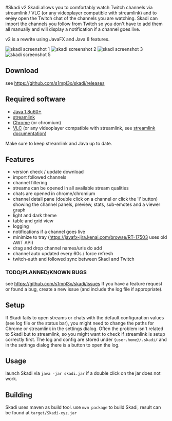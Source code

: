 #Skadi v2
Skadi allows you to comfortably watch Twitch channels via streamlink / VLC (or any videoplayer compatible with streamlink) and to ~~enjoy~~ open the Twitch chat of the channels you are watching. Skadi can import the channels you follow from Twitch so you don't have to add them all manually and will display a notification if a channel goes live.

v2 is a rewrite using JavaFX and Java 8 features.

![skadi screenshot 1](https://i.imgur.com/cQps54F.jpg "grid view dark theme")
![skadi screenshot 2](https://i.imgur.com/RpWgRoA.jpg "grid view light theme")
![skadi screenshot 3](https://i.imgur.com/nUFr3Wa.jpg "channel detail pane")
![skadi screenshot 5](https://i.imgur.com/ExnJCtW.png "open stream and chat")

## Download
see https://github.com/s1mpl3x/skadi/releases

## Required software
* [Java 1.8u60+](https://www.java.com/download/) 
* [streamlink](https://github.com/streamlink/streamlink/releases)
* [Chrome](https://www.google.com/chrome/) (or chromium)
* [VLC](https://www.videolan.org/vlc/) (or any videoplayer compatible with streamlink, see  [streamlink documentation](http://docs.streamlink.io/players.html))

Make sure to keep streamlink and Java up to date.

## Features
* version check / update download
* import followed channels
* channel filtering
* streams can be opened in all available stream qualities
* chats are opened in chrome/chromium
* channel detail pane (double click on a channel or click the 'i' button) showing the channel panels, preview, stats, sub-emotes and a viewer graph
* light and dark theme
* table and grid view
* logging
* notifications if a channel goes live
* minimize to tray (https://javafx-jira.kenai.com/browse/RT-17503 uses old AWT API)
* drag and drop channel names/urls do add
* channel auto updated every 60s / force refresh
* twitch-auth and followed sync between Skadi and Twitch

### TODO/PLANNED/KNOWN BUGS
see https://github.com/s1mpl3x/skadi/issues 
If you have a feature request or found a bug, create a new issue (and include the log file if appropriate). 

## Setup
If Skadi fails to open streams or chats with the default configuration values (see log file or the status bar), you might need to change the paths for Chrome or streamlink in the settings dialog. Often the problem isn't related to Skadi but to streamlink, so you might want to check if streamlink is setup correctly first.
The log and config are stored under `{user.home}/.skadi/` and in the settings dialog there is a button to open the log.

## Usage
launch Skadi via `java -jar skadi.jar` if a double click on the jar does not work.

## Building
Skadi uses maven as build tool.
use `mvn package` to build Skadi, result can be found at `target/Skadi-xyz.jar`
